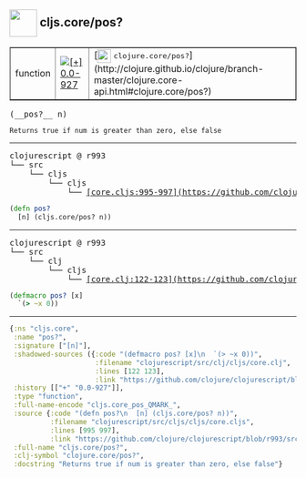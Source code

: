 ## <img width="48px" valign="middle" src="http://i.imgur.com/Hi20huC.png"> cljs.core/pos?

 <table border="1">
<tr>
<td>function</td>
<td><a href="https://github.com/cljsinfo/api-refs/tree/0.0-927"><img valign="middle" alt="[+] 0.0-927" src="https://img.shields.io/badge/+-0.0--927-lightgrey.svg"></a> </td>
<td>
[<img height="24px" valign="middle" src="http://i.imgur.com/1GjPKvB.png"> <samp>clojure.core/pos?</samp>](http://clojure.github.io/clojure/branch-master/clojure.core-api.html#clojure.core/pos?)
</td>
</tr>
</table>

 <samp>
(__pos?__ n)<br>
</samp>

```
Returns true if num is greater than zero, else false
```

---

 <pre>
clojurescript @ r993
└── src
    └── cljs
        └── cljs
            └── <ins>[core.cljs:995-997](https://github.com/clojure/clojurescript/blob/r993/src/cljs/cljs/core.cljs#L995-L997)</ins>
</pre>

```clj
(defn pos?
  [n] (cljs.core/pos? n))
```


---

 <pre>
clojurescript @ r993
└── src
    └── clj
        └── cljs
            └── <ins>[core.clj:122-123](https://github.com/clojure/clojurescript/blob/r993/src/clj/cljs/core.clj#L122-L123)</ins>
</pre>

```clj
(defmacro pos? [x]
  `(> ~x 0))
```

---

```clj
{:ns "cljs.core",
 :name "pos?",
 :signature ["[n]"],
 :shadowed-sources ({:code "(defmacro pos? [x]\n  `(> ~x 0))",
                     :filename "clojurescript/src/clj/cljs/core.clj",
                     :lines [122 123],
                     :link "https://github.com/clojure/clojurescript/blob/r993/src/clj/cljs/core.clj#L122-L123"}),
 :history [["+" "0.0-927"]],
 :type "function",
 :full-name-encode "cljs.core_pos_QMARK_",
 :source {:code "(defn pos?\n  [n] (cljs.core/pos? n))",
          :filename "clojurescript/src/cljs/cljs/core.cljs",
          :lines [995 997],
          :link "https://github.com/clojure/clojurescript/blob/r993/src/cljs/cljs/core.cljs#L995-L997"},
 :full-name "cljs.core/pos?",
 :clj-symbol "clojure.core/pos?",
 :docstring "Returns true if num is greater than zero, else false"}

```

